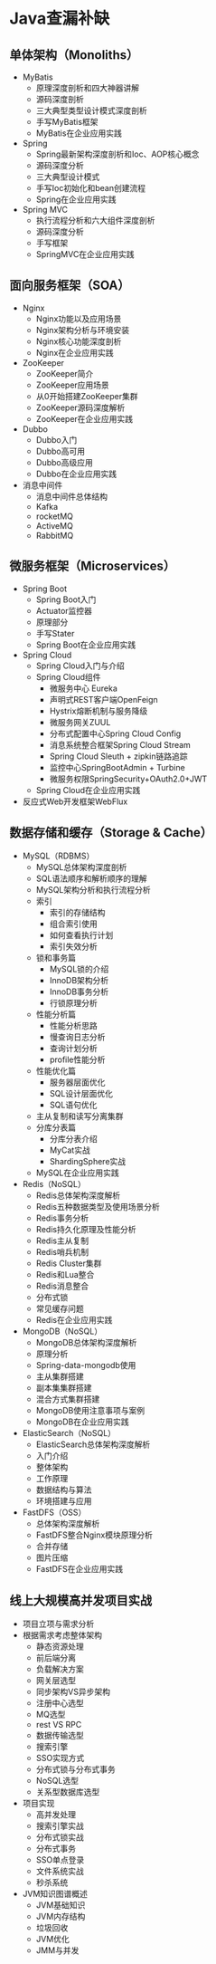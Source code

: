# Java查漏补缺

## 单体架构（Monoliths）

- MyBatis
  - 原理深度剖析和四大神器讲解
  - 源码深度剖析
  - 三大典型类型设计模式深度剖析
  - 手写MyBatis框架
  - MyBatis在企业应用实践
- Spring
  - Spring最新架构深度剖析和Ioc、AOP核心概念
  - 源码深度分析
  - 三大典型设计模式
  - 手写Ioc初始化和bean创建流程
  - Spring在企业应用实践
- Spring MVC
  - 执行流程分析和六大组件深度剖析
  - 源码深度分析
  - 手写框架
  - SpringMVC在企业应用实践

## 面向服务框架（SOA）

- Nginx
  - Nginx功能以及应用场景
  - Nginx架构分析与环境安装
  - Nginx核心功能深度剖析
  - Nginx在企业应用实践
- ZooKeeper
  - ZooKeeper简介
  - ZooKeeper应用场景
  - 从0开始搭建ZooKeeper集群
  - ZooKeeper源码深度解析
  - ZooKeeper在企业应用实践
- Dubbo
  - Dubbo入门
  - Dubbo高可用
  - Dubbo高级应用
  - Dubbo在企业应用实践
- 消息中间件
  - 消息中间件总体结构
  - Kafka
  - rocketMQ
  - ActiveMQ
  - RabbitMQ

## 微服务框架（Microservices）

- Spring Boot
  - Spring Boot入门
  - Actuator监控器
  - 原理部分
  - 手写Stater
  - Spring Boot在企业应用实践
- Spring Cloud
  - Spring Cloud入门与介绍
  - Spring Cloud组件
    - 微服务中心 Eureka
    - 声明式REST客户端OpenFeign
    - Hystrix熔断机制与服务降级
    - 微服务网关ZUUL
    - 分布式配置中心Spring Cloud Config
    - 消息系统整合框架Spring Cloud Stream
    - Spring Cloud Sleuth + zipkin链路追踪
    - 监控中心SpringBootAdmin + Turbine
    - 微服务权限SpringSecurity+OAuth2.0+JWT
  - Spring Cloud在企业应用实践
- 反应式Web开发框架WebFlux

## 数据存储和缓存（Storage & Cache）

- MySQL（RDBMS）
  - MySQL总体架构深度剖析
  - SQL语法顺序和解析顺序的理解
  - MySQL架构分析和执行流程分析
  - 索引
    - 索引的存储结构
    - 组合索引使用
    - 如何查看执行计划
    - 索引失效分析
  - 锁和事务篇
    - MySQL锁的介绍
    - InnoDB架构分析
    - InnoDB事务分析
    - 行锁原理分析
  - 性能分析篇
    - 性能分析思路
    - 慢查询日志分析
    - 查询计划分析
    - profile性能分析
  - 性能优化篇
    - 服务器层面优化
    - SQL设计层面优化
    - SQL语句优化
  - 主从复制和读写分离集群
  - 分库分表篇
    - 分库分表介绍
    - MyCat实战
    - ShardingSphere实战
  - MySQL在企业应用实践
- Redis（NoSQL）
  - Redis总体架构深度解析
  - Redis五种数据类型及使用场景分析
  - Redis事务分析
  - Redis持久化原理及性能分析
  - Redis主从复制
  - Redis哨兵机制
  - Redis Cluster集群
  - Redis和Lua整合
  - Redis消息整合
  - 分布式锁
  - 常见缓存问题
  - Redis在企业应用实践
- MongoDB（NoSQL）
  - MongoDB总体架构深度解析
  - 原理分析
  - Spring-data-mongodb使用
  - 主从集群搭建
  - 副本集集群搭建
  - 混合方式集群搭建
  - MongoDB使用注意事项与案例
  - MongoDB在企业应用实践
- ElasticSearch（NoSQL）
  - ElasticSearch总体架构深度解析
  - 入门介绍
  - 整体架构
  - 工作原理
  - 数据结构与算法
  - 环境搭建与应用
- FastDFS（OSS）
  - 总体架构深度解析
  - FastDFS整合Nginx模块原理分析
  - 合并存储
  - 图片压缩
  - FastDFS在企业应用实践

## 线上大规模高并发项目实战

- 项目立项与需求分析
- 根据需求考虑整体架构
  - 静态资源处理
  - 前后端分离
  - 负载解决方案
  - 网关层选型
  - 同步架构VS异步架构
  - 注册中心选型
  - MQ选型
  - rest VS RPC
  - 数据传输选型
  - 搜索引擎
  - SSO实现方式
  - 分布式锁与分布式事务
  - NoSQL选型
  - 关系型数据库选型
- 项目实现
  - 高并发处理
  - 搜索引擎实战
  - 分布式锁实战
  - 分布式事务
  - SSO单点登录
  - 文件系统实战
  - 秒杀系统
- JVM知识图谱概述
  - JVM基础知识
  - JVM内存结构
  - 垃圾回收
  - JVM优化
  - JMM与并发